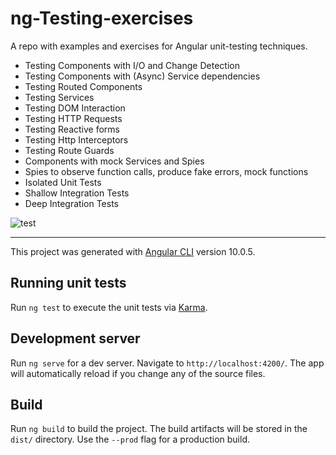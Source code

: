 # ng-Testing-exercises

A repo with examples and exercises for Angular unit-testing techniques.

- Testing Components with I/O and Change Detection
- Testing Components with (Async) Service dependencies
- Testing Routed Components
- Testing Services
- Testing DOM Interaction
- Testing HTTP Requests
- Testing Reactive forms
- Testing Http Interceptors
- Testing Route Guards 
- Components with mock Services and Spies
- Spies to observe function calls, produce fake errors, mock functions
- Isolated Unit Tests
- Shallow Integration Tests
- Deep Integration Tests

![test](https://user-images.githubusercontent.com/32598290/103314088-a7d88980-4a2a-11eb-98ee-a905ae0666d6.png)

<hr>

This project was generated with [Angular CLI](https://github.com/angular/angular-cli) version 10.0.5.

## Running unit tests

Run `ng test` to execute the unit tests via [Karma](https://karma-runner.github.io).

## Development server

Run `ng serve` for a dev server. Navigate to `http://localhost:4200/`. The app will automatically reload if you change any of the source files.

## Build

Run `ng build` to build the project. The build artifacts will be stored in the `dist/` directory. Use the `--prod` flag for a production build.



